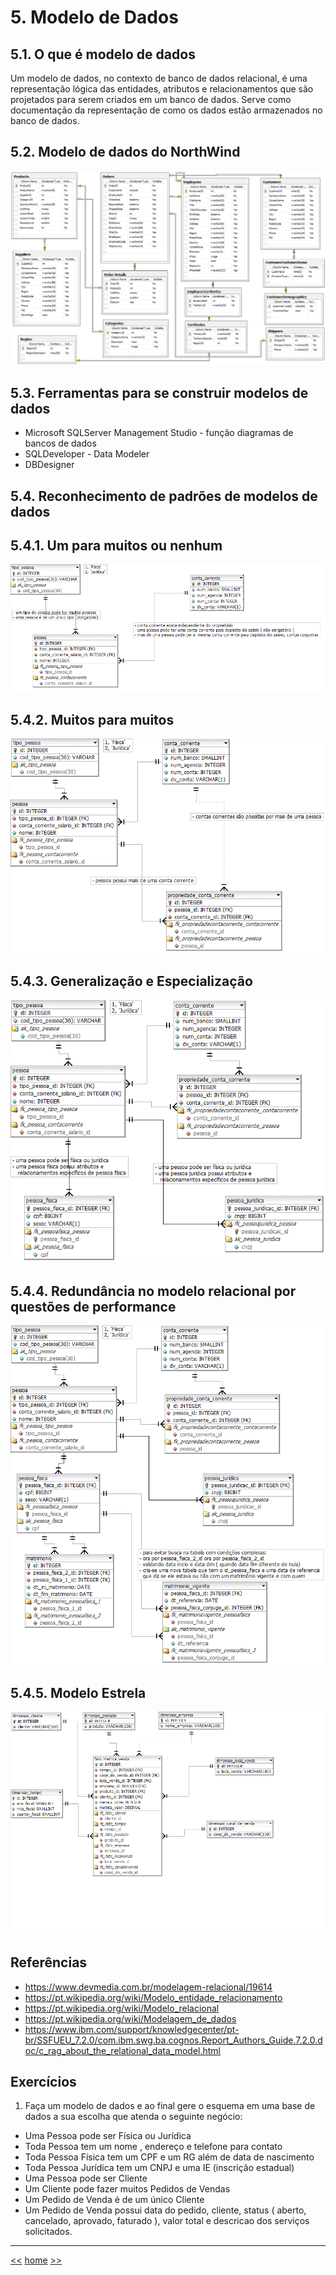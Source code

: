 # 5. Modelo de Dados

## 5.1. O que é modelo de dados

Um modelo de dados, no contexto de banco de dados relacional,  é uma representação lógica das entidades, atributos e relacionamentos que são projetados para serem criados em um banco de dados. Serve como documentação da representação de como os dados estão armazenados no banco de dados.


## 5.2. Modelo de dados do NorthWind

![NorthWind](https://github.com/josemarsilva/treina-sql-I/blob/master/doc/imagens/Northwind_A4_size_for_Print.png)

## 5.3. Ferramentas para se construir modelos de dados
* Microsoft SQLServer Management Studio - função diagramas de bancos de dados
* SQLDeveloper - Data Modeler
* DBDesigner

## 5.4. Reconhecimento de padrões de modelos de dados

## 5.4.1. Um para muitos ou nenhum
![um-para-muitos](https://github.com/josemarsilva/treina-sql-I/blob/master/doc/imagens/ModeloDeDados-UmParaMuitosOuNenhum.png)


## 5.4.2. Muitos para muitos
![muitos-muitos](https://github.com/josemarsilva/treina-sql-I/blob/master/doc/imagens/ModeloDeDados-MuitosParaMuitos.png)


## 5.4.3. Generalização e Especialização
![generalizacao-especializacao](https://github.com/josemarsilva/treina-sql-I/blob/master/doc/imagens/ModeloDeDados-GeneralizacaoEspecializacao.png)


## 5.4.4. Redundância no modelo relacional por questões de performance
![redundancia-performance](https://github.com/josemarsilva/treina-sql-I/blob/master/doc/imagens/ModeloDeDados-RedundanciaPorPerformance.png)

## 5.4.5. Modelo Estrela
![estrela](https://github.com/josemarsilva/treina-sql-I/blob/master/doc/imagens/ModeloDeDados-Estrela.png)



## Referências

* https://www.devmedia.com.br/modelagem-relacional/19614
* https://pt.wikipedia.org/wiki/Modelo_entidade_relacionamento
* https://pt.wikipedia.org/wiki/Modelo_relacional
* https://pt.wikipedia.org/wiki/Modelagem_de_dados
* https://www.ibm.com/support/knowledgecenter/pt-br/SSFUEU_7.2.0/com.ibm.swg.ba.cognos.Report_Authors_Guide.7.2.0.doc/c_rag_about_the_relational_data_model.html


## Exercícios
1. Faça um modelo de dados e ao final gere o esquema em uma base de dados a sua escolha que atenda o seguinte negócio:
* Uma Pessoa pode ser Física ou Jurídica
* Toda Pessoa tem um nome , endereço e telefone para contato
* Toda Pessoa Física tem um CPF e um RG além de data de nascimento
* Toda Pessoa Jurídica tem um CNPJ e uma IE (inscrição estadual)
* Uma Pessoa pode ser Cliente
* Um Cliente pode fazer muitos Pedidos de Vendas
* Um Pedido de Venda é de um único Cliente
* Um Pedido de Venda possui data do pedido, cliente, status ( aberto, cancelado, aprovado, faturado ), valor total e descricao dos serviços solicitados.


***

[<<](README_ComandosSqlMaisUtilizados.md)
[home](../README.md)
[>>](README_Handson.md)

